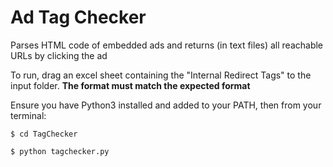 # Ad Tag Checker
Parses HTML code of embedded ads and returns (in text files) all reachable URLs by clicking the ad

To run, drag an excel sheet containing the "Internal Redirect Tags" to the input folder. **The format must match the expected format**

Ensure you have Python3 installed and added to your PATH, then from your terminal:

`$ cd TagChecker`

`$ python tagchecker.py`
